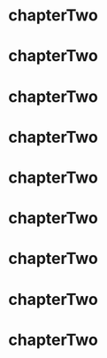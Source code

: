 # chapterTwo
# chapterTwo
# chapterTwo
# chapterTwo
# chapterTwo
# chapterTwo
# chapterTwo
# chapterTwo
# chapterTwo
